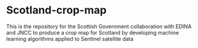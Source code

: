 # Scotland-crop-map
This is the repository for the Scottish Government collaboration with EDINA and JNCC to produce a crop map for Scotland by developing machine learning algorithms applied to Sentinel satellite data
